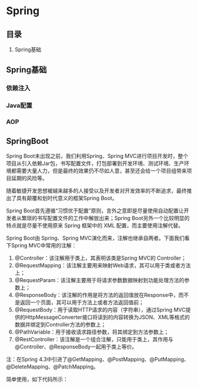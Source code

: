 # Spring

## 目录

1. Spring基础

## Spring基础

### 依赖注入

### Java配置

### AOP

## SpringBoot

Spring Boot未出现之前，我们利用Spring、Spring MVC进行项目开发时，整个项目从引入依赖Jar包，书写配置文件，打包部署到开发环境、测试环境、生产环境都需要大量人力，但是最终的效果仍不尽如人意，甚至还会给一个项目组带来项目延期的风险等。

随着敏捷开发思想被越来越多的人接受以及开发者对开发效率的不断追求，最终推出了具有颠覆和划时代意义的框架Spring Boot。

Spring Boot首先遵循“习惯优于配置”原则，言外之意即是尽量使用自动配置让开发者从繁琐的书写配置文件的工作中解放出来；Spring Boot另外一个比较明显的特点就是尽量不使用原来 Spring 框架中的 XML 配置，而主要使用注解代替。

Spring Boot由 Spring、Spring MVC演化而来，注解也继承自两者。下面我们看下Spring MVC中常用的注解：

1. @Controller：该注解用于类上，其表明该类是Spring MVC的 Controller；
2. @RequestMapping：该注解主要用来映射Web请求，其可以用于类或者方法上；
3. @RequestParam：该注解主要用于将请求参数数据映射到功能处理方法的参数上；
4. @ResponseBody：该注解的作用是将方法的返回值放在Response中，而不是返回一个页面，其可以用于方法上或者方法返回值前；
5. @RequestBody：用于读取HTTP请求的内容（字符串），通过Spring MVC提供的HttpMessageConverter接口将读到的内容转换为JSON、XML等格式的数据并绑定到Controller方法的参数上；
6. @PathVariable：用于接收请求路径参数，将其绑定到方法参数上；
7. @RestController：该注解是一个组合注解，只能用于类上，其作用与@Controller、@ResponseBody一起用于类上等价。

注：在Spring 4.3中引进了@GetMapping、@PostMapping、@PutMapping、@DeleteMapping、@PatchMapping。

简单使用，如下代码所示：
